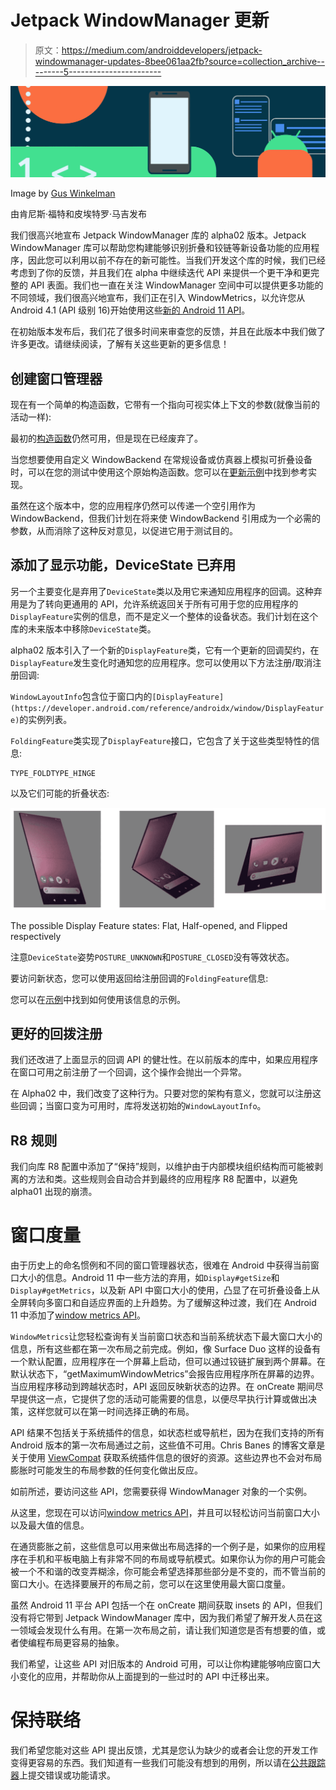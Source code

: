 # Jetpack WindowManager 更新

> 原文：<https://medium.com/androiddevelopers/jetpack-windowmanager-updates-8bee061aa2fb?source=collection_archive---------5----------------------->

![](img/8e1a363e9f8a31cb895ac08db942c66d.png)

Image by [Gus Winkelman](http://guswinkelman.com/)

由肯尼斯·福特和皮埃特罗·马吉发布

我们很高兴地宣布 Jetpack WindowManager 库的 alpha02 版本。Jetpack WindowManager 库可以帮助您构建能够识别折叠和铰链等新设备功能的应用程序，因此您可以利用以前不存在的新可能性。当我们开发这个库的时候，我们已经考虑到了你的反馈，并且我们在 alpha 中继续迭代 API 来提供一个更干净和更完整的 API 表面。我们也一直在关注 WindowManager 空间中可以提供更多功能的不同领域，我们很高兴地宣布，我们正在引入 WindowMetrics，以允许您从 Android 4.1 (API 级别 16)开始使用这些[新的 Android 11 API](https://developer.android.com/reference/kotlin/android/view/WindowMetrics)。

在初始版本发布后，我们花了很多时间来审查您的反馈，并且在此版本中我们做了许多更改。请继续阅读，了解有关这些更新的更多信息！

## 创建窗口管理器

现在有一个简单的构造函数，它带有一个指向可视实体上下文的参数(就像当前的活动一样):

最初的[构造函数](https://developer.android.com/reference/androidx/window/WindowManager#WindowManager(android.content.Context,%20androidx.window.WindowBackend))仍然可用，但是现在已经废弃了。

当您想要使用自定义 WindowBackend 在常规设备或仿真器上模拟可折叠设备时，可以在您的测试中使用这个原始构造函数。您可以在[更新示例](https://github.com/android/user-interface-samples/tree/main/WindowManager)中找到参考实现。

虽然在这个版本中，您的应用程序仍然可以传递一个空引用作为 WindowBackend，但我们计划在将来使 WindowBackend 引用成为一个必需的参数，从而消除了这种反对意见，以促进它用于测试目的。

## 添加了显示功能，DeviceState 已弃用

另一个主要变化是弃用了`DeviceState`类以及用它来通知应用程序的回调。这种弃用是为了转向更通用的 API，允许系统返回关于所有可用于您的应用程序的`DisplayFeature`实例的信息，而不是定义一个整体的设备状态。我们计划在这个库的未来版本中移除`DeviceState`类。

alpha02 版本引入了一个新的`DisplayFeature`类，它有一个更新的回调契约，在`DisplayFeature`发生变化时通知您的应用程序。您可以使用以下方法注册/取消注册回调:

`WindowLayoutInfo`包含位于窗口内的`[DisplayFeature](https://developer.android.com/reference/androidx/window/DisplayFeature)`的实例列表。

`FoldingFeature`类实现了`DisplayFeature`接口，它包含了关于这些类型特性的信息:

```
TYPE_FOLDTYPE_HINGE
```

以及它们可能的折叠状态:

![](img/f03252eff4fabaa03df939a9cc740019.png)

The possible Display Feature states: Flat, Half-opened, and Flipped respectively

注意`DeviceState`姿势`POSTURE_UNKNOWN`和`POSTURE_CLOSED`没有等效状态。

要访问新状态，您可以使用返回给注册回调的`FoldingFeature`信息:

您可以在[示例](https://github.com/android/user-interface-samples/tree/main/WindowManager)中找到如何使用该信息的示例。

## 更好的回拨注册

我们还改进了上面显示的回调 API 的健壮性。在以前版本的库中，如果应用程序在窗口可用之前注册了一个回调，这个操作会抛出一个异常。

在 Alpha02 中，我们改变了这种行为。只要对您的架构有意义，您就可以注册这些回调；当窗口变为可用时，库将发送初始的`WindowLayoutInfo`。

## R8 规则

我们向库 R8 配置中添加了“保持”规则，以维护由于内部模块组织结构而可能被剥离的方法和类。这些规则会自动合并到最终的应用程序 R8 配置中，以避免 alpha01 出现的崩溃。

# 窗口度量

由于历史上的命名惯例和不同的窗口管理器状态，很难在 Android 中获得当前窗口大小的信息。Android 11 中一些方法的弃用，如`Display#getSize`和`Display#getMetrics`，以及新 API 中窗口大小的使用，凸显了在可折叠设备上从全屏转向多窗口和自适应界面的上升趋势。为了缓解这种过渡，我们在 Android 11 中添加了[window metrics API](https://developer.android.com/reference/android/view/WindowMetrics)。

`WindowMetrics`让您轻松查询有关当前窗口状态和当前系统状态下最大窗口大小的信息，所有这些都在第一次布局之前完成。例如，像 Surface Duo 这样的设备有一个默认配置，应用程序在一个屏幕上启动，但可以通过铰链扩展到两个屏幕。在默认状态下，“getMaximumWindowMetrics”会报告应用程序所在屏幕的边界。当应用程序移动到跨越状态时，API 返回反映新状态的边界。在 onCreate 期间尽早提供这一点，它提供了您的活动可能需要的信息，以便尽早执行计算或做出决策，这样您就可以在第一时间选择正确的布局。

API 结果不包括关于系统插件的信息，如状态栏或导航栏，因为在我们支持的所有 Android 版本的第一次布局通过之前，这些值不可用。Chris Banes 的博客文章是关于使用 [ViewCompat](https://developer.android.com/reference/androidx/core/view/ViewCompat) 获取系统插件信息的很好的资源。这些边界也不会对布局膨胀时可能发生的布局参数的任何变化做出反应。

如前所述，要访问这些 API，您需要获得 WindowManager 对象的一个实例。

从这里，您现在可以访问[window metrics API](https://developer.android.com/reference/kotlin/androidx/window/WindowMetrics)，并且可以轻松访问当前窗口大小以及最大值的信息。

在通货膨胀之前，这些信息可以用来做出布局选择的一个例子是，如果你的应用程序在手机和平板电脑上有非常不同的布局或导航模式。如果你认为你的用户可能会被一个不和谐的改变弄糊涂，你可能会希望选择那些部分是不变的，而不管当前的窗口大小。在选择要展开的布局之前，您可以在这里使用最大窗口度量。

虽然 Android 11 平台 API 包括一个在 onCreate 期间获取 insets 的 API，但我们没有将它带到 Jetpack WindowManager 库中，因为我们希望了解开发人员在这一领域会发现什么有用。在第一次布局之前，请让我们知道您是否有想要的值，或者使编程布局更容易的抽象。

我们希望，让这些 API 对旧版本的 Android 可用，可以让你构建能够响应窗口大小变化的应用，并帮助你从上面提到的一些过时的 API 中迁移出来。

# 保持联络

我们希望您能对这些 API 提出反馈，尤其是您认为缺少的或者会让您的开发工作变得更容易的东西。我们知道有一些我们可能没有想到的用例，所以请在[公共跟踪器](https://issuetracker.google.com/issues/new?component=840395&template=1412556)上提交错误或功能请求。